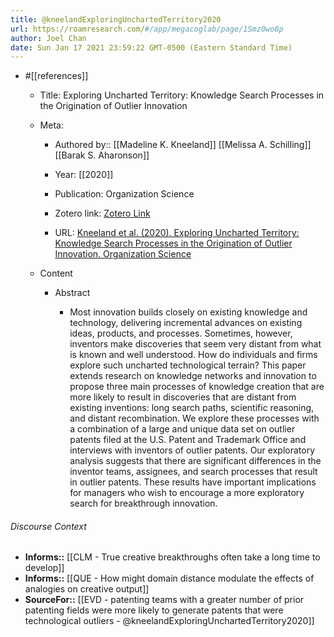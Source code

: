 ```yaml
---
title: @kneelandExploringUnchartedTerritory2020
url: https://roamresearch.com/#/app/megacoglab/page/1Smz0wo8p
author: Joel Chan
date: Sun Jan 17 2021 23:59:22 GMT-0500 (Eastern Standard Time)
---
```


- #[[references]]

    - Title: Exploring Uncharted Territory: Knowledge Search Processes in the Origination of Outlier Innovation

    - Meta:

        - Authored by:: [[Madeline K. Kneeland]] [[Melissa A. Schilling]] [[Barak S. Aharonson]]

        - Year: [[2020]]

        - Publication: Organization Science

        - Zotero link: [Zotero Link](zotero://select/items/7_MNVILLEZ)

        - URL: [Kneeland et al. (2020). Exploring Uncharted Territory: Knowledge Search Processes in the Origination of Outlier Innovation. Organization Science](https://pubsonline.informs.org/doi/full/10.1287/orsc.2019.1328)

    - Content

        - Abstract

            - Most innovation builds closely on existing knowledge and technology, delivering incremental advances on existing ideas, products, and processes. Sometimes, however, inventors make discoveries that seem very distant from what is known and well understood. How do individuals and firms explore such uncharted technological terrain? This paper extends research on knowledge networks and innovation to propose three main processes of knowledge creation that are more likely to result in discoveries that are distant from existing inventions: long search paths, scientific reasoning, and distant recombination. We explore these processes with a combination of a large and unique data set on outlier patents filed at the U.S. Patent and Trademark Office and interviews with inventors of outlier patents. Our exploratory analysis suggests that there are significant differences in the inventor teams, assignees, and search processes that result in outlier patents. These results have important implications for managers who wish to encourage a more exploratory search for breakthrough innovation.

###### Discourse Context

- **Informs::** [[CLM - True creative breakthroughs often take a long time to develop]]
- **Informs::** [[QUE - How might domain distance modulate the effects of analogies on creative output]]
- **SourceFor::** [[EVD - patenting teams with a greater number of prior patenting fields were more likely to generate patents that were technological outliers - @kneelandExploringUnchartedTerritory2020]]

